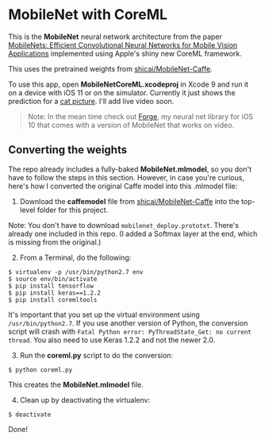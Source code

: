 # MobileNet with CoreML

This is the **MobileNet** neural network architecture from the paper [MobileNets: Efficient Convolutional Neural Networks for Mobile Vision Applications](https://arxiv.org/abs/1704.04861v1) implemented using Apple's shiny new CoreML framework.

This uses the pretrained weights from [shicai/MobileNet-Caffe](https://github.com/shicai/MobileNet-Caffe).

To use this app, open **MobileNetCoreML.xcodeproj** in Xcode 9 and run it on a device with iOS 11 or on the simulator. Currently it just shows the prediction for a [cat picture](Screenshot.png). I'll add live video soon.

> Note: In the mean time check out [Forge](http://github.com/hollance/Forge), my neural net library for iOS 10 that  comes with a version of MobileNet that works on video.

## Converting the weights

The repo already includes a fully-baked **MobileNet.mlmodel**, so you don't have to follow the steps in this section. However, in case you're curious, here's how I converted the original Caffe model into this .mlmodel file:

1) Download the **caffemodel** file from [shicai/MobileNet-Caffe](https://github.com/shicai/MobileNet-Caffe) into the top-level folder for this project.

Note: You don't have to download `mobilenet_deploy.prototxt`. There's already one included in this repo. (I added a Softmax layer at the end, which is missing from the original.)

2) From a Terminal, do the following:

```
$ virtualenv -p /usr/bin/python2.7 env
$ source env/bin/activate
$ pip install tensorflow
$ pip install keras==1.2.2
$ pip install coremltools
```

It's important that you set up the virtual environment using `/usr/bin/python2.7`. If you use another version of Python, the conversion script will crash with `Fatal Python error: PyThreadState_Get: no current thread`. You also need to use Keras 1.2.2 and not the newer 2.0.

3) Run the **coreml.py** script to do the conversion:

```
$ python coreml.py
```

This creates the **MobileNet.mlmodel** file.

4) Clean up by deactivating the virtualenv:

```
$ deactivate
```

Done!

